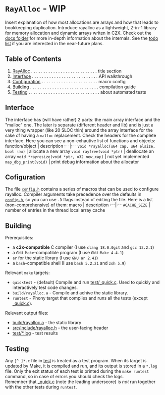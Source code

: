 `RayAlloc` - WIP
===
Insert explanation of how most allocations are arrays and how that leads to bookkeeping duplication. Introduce rayalloc as a lightweight, 2-in-1 library for memory allocation and dynamic arrays writen in C2X.
Check out the [docs folder](docs) for more in-depth information about the internals. See the [todo list](./todo.md) if you are interested in the near-future plans.


## Table of Contents
1. [RayAlloc](#rayalloc---wip) . . . . . . . . . . . . . . . . . . . . . . . . . . . title section
1. [Interface](#interface) . . . . . . . . . . . . . . . . . . . . . . . . . . . API walkthrough
1. [Configuration](#configuration) . . . . . . . . . . . . . . . . . . . . . . . macro config
1. [Building](#building) . . . . . . . . . . . . . . . . . . . . . . . . . . . . compilation guide
1. [Testing](#testing) . . . . . . . . . . . . . . . . . . . . . . . . . . . . . about automated tests


## Interface
The interface has (will have rather) 2 parts: the main array interface and the "malloc" one. The later is separate (different header and lib) and is just a very thing wrapper (like 20 SLOC thin) around the array interface for the sake of having a `malloc` replacement. Check the headers for the complete interface. Here you can see a non-exhautive list of functions and objects:
function/object | description
:--|:--
`void *rayalloc(u64 cap, u64 elsize, bool raw)` | allocate a new array
`void rayfree(void *ptr)` | deallocate an array
`void *rayresize(void *ptr, u32 new_cap)` | not yet implemented
`map_dbg_print(void)` | print debug information about the allocator


## Cofiguration
The file [`config.h`](./src/config.h) contains a series of macros that can be used to configure rayalloc. Compiler arguments take precedence over the defaults in [`config.h`](./src/config.h), so you can use `-D` flags instead of editing the file. Here is a list (non-comprehensive) of them:
macro | description
:--|:--
`ACACHE_SIZE` | number of entries in the thread local array cache


## Building
Prerequisites:
- a __c2x-compatible__ C compiler (I use `clang 18.0.0git` and `gcc 13.2.1`)
- a `GNU Make`-compatible program (I use `GNU Make 4.4.1`)
- `ar` for the static library (I use `GNU ar 2.41`)
- a `bash`-compatible shell (I use `bash 5.2.21` and `zsh 5.9`)

Relevant `make` targets:
- `quicktest` - (default) Compile and run [test/_quick.c](test/_quick.c). Used to quickly and interactively test code changes.
- `build/rayalloc.a` - Compile and achive the static library.
- `runtest` - Phony target that compiles and runs all the tests (except [_quick.c](test/_quick.c)).

Relevant output files:
- [build/rayalloc.a](build/) - the static library
- [src/include/rayalloc.h](src/include/rayalloc.h) - the user-facing header
- [test/*.log](test/) - test results


## Testing
Any `[^_]*.c` file in [test](./test) is treated as a test program. When its target is updated by Make, it is compiled and run, and its output is stored in a `*.log` file. Only the exit status of each test is printed during the `make runtest` command, so in case of errors you should check the logs.  
Remember that [_quick.c](test/_quick.c) (note the leading underscore) is _not_ run together with the other tests during `runtest`.